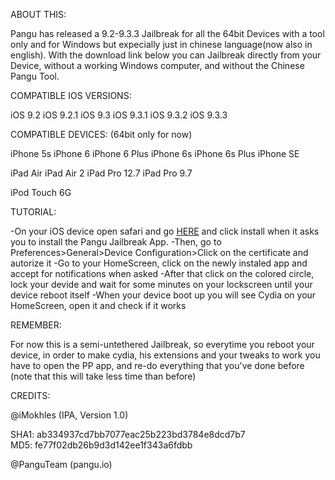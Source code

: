 ABOUT THIS:

Pangu has released a 9.2-9.3.3 Jailbreak for all the 64bit Devices with a tool only and for Windows but expecially just in chinese language(now also in english).
With the download link below you can Jailbreak directly from your Device, without a working Windows computer, and without the Chinese Pangu Tool.

COMPATIBLE IOS VERSIONS:

iOS 9.2
iOS 9.2.1
iOS 9.3
iOS 9.3.1
iOS 9.3.2
iOS 9.3.3

COMPATIBLE DEVICES: (64bit only for now)

iPhone 5s
iPhone 6
iPhone 6 Plus
iPhone 6s
iPhone 6s Plus
iPhone SE

iPad Air
iPad Air 2
iPad Pro 12.7
iPad Pro 9.7

iPod Touch 6G

TUTORIAL:

-On your iOS device open safari and go <a href="http://dl.pangu.25pp.com/jb/NvwaStone_1.0.ipa">HERE</a> and click install when it asks you to install the Pangu Jailbreak App.
-Then, go to Preferences>General>Device Configuration>Click on the certificate and autorize it
-Go to your HomeScreen, click on the newly instaled app and accept for notifications when asked
-After that click on the colored circle, lock your devide and wait for some minutes on your lockscreen until your device reboot itself
-When your device boot up you will see Cydia on your HomeScreen, open it and check if it works

REMEMBER:

For now this is a semi-untethered Jailbreak, so everytime you reboot your device, in order to make cydia, his extensions and your tweaks to work you have to open the PP app, and re-do everything that you've done before
(note that this will take less time than before)

CREDITS:

@iMokhles (IPA, Version 1.0) 

SHA1: ab334937cd7bb7077eac25b223bd3784e8dcd7b7    
MD5: fe77f02db26b9d3d142ee1f343a6fdbb

@PanguTeam (pangu.io)


